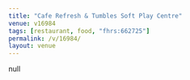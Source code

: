 ```yaml
---
title: "Cafe Refresh & Tumbles Soft Play Centre"
venue: v16984
tags: [restaurant, food, "fhrs:662725"]
permalink: /v/16984/
layout: venue
---
```

null